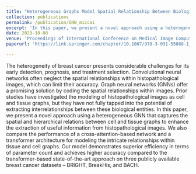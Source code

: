 ```yaml
---
title: "Heterogeneous Graphs Model Spatial Relationship Between Biological Entities for Breast Cancer Diagnosis"
collection: publications
permalink: /publication/GNN_miccai
excerpt: 'In this paper, we present a novel approach using a heterogeneous GNN that captures the spatial and hierarchical relations between cell and tissue graphs to enhance the extraction of useful information from histopathological images. '
date: 2023-10-08
venue: 'Proceedings of International Conference on Medical Image Computing and Computer-Assisted Intervention (MICCAI-23)'
paperurl: 'https://link.springer.com/chapter/10.1007/978-3-031-55088-1_9'

---
```


The heterogeneity of breast cancer presents considerable challenges for its early detection, prognosis, and treatment selection. Convolutional neural networks often neglect the spatial relationships within histopathological images, which can limit their accuracy. Graph neural networks (GNNs) offer a promising solution by coding the spatial relationships within images. Prior studies have investigated the modeling of histopathological images as cell and tissue graphs, but they have not fully tapped into the potential of extracting interrelationships between these biological entities. In this paper, we present a novel approach using a heterogeneous GNN that captures the spatial and hierarchical relations between cell and tissue graphs to enhance the extraction of useful information from histopathological images. We also compare the performance of a cross-attention-based network and a transformer architecture for modeling the intricate relationships within tissue and cell graphs. Our model demonstrates superior efficiency in terms of parameter count and achieves higher accuracy compared to the transformer-based state-of-the-art approach on three publicly available breast cancer datasets – BRIGHT, BreakHis, and BACH.

